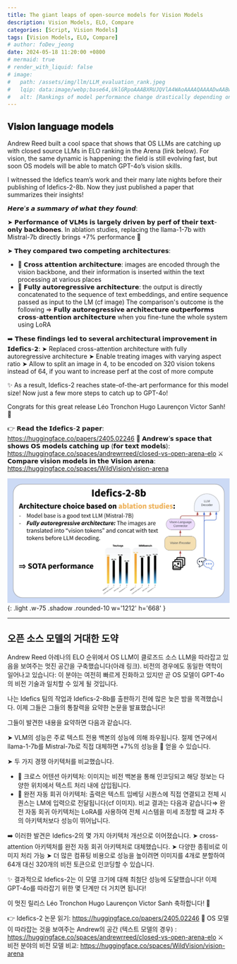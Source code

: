 ```yaml
---
title: The giant leaps of open-source models for Vision Models
description: Vision Models, ELO, Compare
categories: [Script, Vision Models]
tags: [Vision Models, ELO, Compare]
# author: foDev_jeong
date: 2024-05-18 11:20:00 +0800
# mermaid: true
# render_with_liquid: false
# image:
#   path: /assets/img/llm/LLM_evaluation_rank.jpeg
#   lqip: data:image/webp;base64,UklGRpoAAABXRUJQVlA4WAoAAAAQAAAADwAABwAAQUxQSDIAAAARL0AmbZurmr57yyIiqE8oiG0bejIYEQTgqiDA9vqnsUSI6H+oAERp2HZ65qP/VIAWAFZQOCBCAAAA8AEAnQEqEAAIAAVAfCWkAALp8sF8rgRgAP7o9FDvMCkMde9PK7euH5M1m6VWoDXf2FkP3BqV0ZYbO6NA/VFIAAAA
#   alt: [Rankings of model performance change drastically depending on which LLM is used as the judge on KILT-NQ]
---
```



## 𝐕𝐢𝐬𝐢𝐨𝐧 𝐥𝐚𝐧𝐠𝐮𝐚𝐠𝐞 𝐦𝐨𝐝𝐞𝐥𝐬

Andrew Reed built a cool space that shows that OS LLMs are catching up with closed source LLMs in ELO ranking in the Arena (link below).
For vision, the same dynamic is happening: the field is still evolving fast, but soon OS models will be able to match GPT-4o’s vision skills.

I witnessed the Idefics team’s work and their many late nights before their publishing of Idefics-2-8b. Now they just published a paper that summarizes their insights!

𝙃𝙚𝙧𝙚’𝙨 𝙖 𝙨𝙪𝙢𝙢𝙖𝙧𝙮 𝙤𝙛 𝙬𝙝𝙖𝙩 𝙩𝙝𝙚𝙮 𝙛𝙤𝙪𝙣𝙙:

➤ 𝗣𝗲𝗿𝗳𝗼𝗿𝗺𝗮𝗻𝗰𝗲 𝗼𝗳 𝗩𝗟𝗠𝘀 𝗶𝘀 𝗹𝗮𝗿𝗴𝗲𝗹𝘆 𝗱𝗿𝗶𝘃𝗲𝗻 𝗯𝘆 𝗽𝗲𝗿𝗳 𝗼𝗳 𝘁𝗵𝗲𝗶𝗿 𝘁𝗲𝘅𝘁-𝗼𝗻𝗹𝘆 𝗯𝗮𝗰𝗸𝗯𝗼𝗻𝗲𝘀. In ablation studies, replacing the llama-1-7b with Mistral-7b directly brings +7% performance 🤯

➤ 𝗧𝗵𝗲𝘆 𝗰𝗼𝗺𝗽𝗮𝗿𝗲𝗱 𝘁𝘄𝗼 𝗰𝗼𝗺𝗽𝗲𝘁𝗶𝗻𝗴 𝗮𝗿𝗰𝗵𝗶𝘁𝗲𝗰𝘁𝘂𝗿𝗲𝘀:
 - 🔀 𝗖𝗿𝗼𝘀𝘀 𝗮𝘁𝘁𝗲𝗻𝘁𝗶𝗼𝗻 𝗮𝗿𝗰𝗵𝗶𝘁𝗲𝗰𝘁𝘂𝗿𝗲: images are encoded through the vision backbone, and their information is inserted within the text processing at various places
 - 🔢 𝗙𝘂𝗹𝗹𝘆 𝗮𝘂𝘁𝗼𝗿𝗲𝗴𝗿𝗲𝘀𝘀𝗶𝘃𝗲 𝗮𝗿𝗰𝗵𝗶𝘁𝗲𝗰𝘁𝘂𝗿𝗲: the output is directly concatenated to the sequence of text embeddings, and entire sequence passed as input to the LM (cf image)
The comparison's outcome is the following ⇒ 𝗙𝘂𝗹𝗹𝘆 𝗮𝘂𝘁𝗼𝗿𝗲𝗴𝗿𝗲𝘀𝘀𝗶𝘃𝗲 𝗮𝗿𝗰𝗵𝗶𝘁𝗲𝗰𝘁𝘂𝗿𝗲 𝗼𝘂𝘁𝗽𝗲𝗿𝗳𝗼𝗿𝗺𝘀 𝗰𝗿𝗼𝘀𝘀-𝗮𝘁𝘁𝗲𝗻𝘁𝗶𝗼𝗻 𝗮𝗿𝗰𝗵𝗶𝘁𝗲𝗰𝘁𝘂𝗿𝗲 when you fine-tune the whole system using LoRA

➡️ 𝗧𝗵𝗲𝘀𝗲 𝗳𝗶𝗻𝗱𝗶𝗻𝗴𝘀 𝗹𝗲𝗱 𝘁𝗼 𝘀𝗲𝘃𝗲𝗿𝗮𝗹 𝗮𝗿𝗰𝗵𝗶𝘁𝗲𝗰𝘁𝘂𝗿𝗮𝗹 𝗶𝗺𝗽𝗿𝗼𝘃𝗲𝗺𝗲𝗻𝘁 𝗶𝗻 𝗜𝗱𝗲𝗳𝗶𝗰𝘀-𝟮:
➤ Replaced cross-attention architecture with fully autoregressive architecture
➤ Enable treating images with varying aspect ratio
➤ Allow to split an image in 4, to be encoded on 320 vision tokens instead of 64, if you want to increase perf at the cost of more compute

✨ As a result, Idefics-2 reaches state-of-the-art performance for this model size! Now just a few more steps to catch up to GPT-4o!

Congrats for this great release Léo Tronchon Hugo Laurençon Victor Sanh! 👏

👉 𝗥𝗲𝗮𝗱 𝘁𝗵𝗲 𝗜𝗱𝗲𝗳𝗶𝗰𝘀-𝟮 𝗽𝗮𝗽𝗲𝗿: <https://huggingface.co/papers/2405.02246>
🚀 𝗔𝗻𝗱𝗿𝗲𝘄’𝘀 𝘀𝗽𝗮𝗰𝗲 𝘁𝗵𝗮𝘁 𝘀𝗵𝗼𝘄𝘀 𝗢𝗦 𝗺𝗼𝗱𝗲𝗹𝘀 𝗰𝗮𝘁𝗰𝗵𝗶𝗻𝗴 𝘂𝗽 (𝗳𝗼𝗿 𝘁𝗲𝘅𝘁 𝗺𝗼𝗱𝗲𝗹𝘀): <https://huggingface.co/spaces/andrewrreed/closed-vs-open-arena-elo>
⚔️ 𝗖𝗼𝗺𝗽𝗮𝗿𝗲 𝘃𝗶𝘀𝗶𝗼𝗻 𝗺𝗼𝗱𝗲𝗹𝘀 𝗶𝗻 𝘁𝗵𝗲 𝗩𝗶𝘀𝗶𝗼𝗻 𝗮𝗿𝗲𝗻𝗮: <https://huggingface.co/spaces/WildVision/vision-arena>


![ 𝐕𝐢𝐬𝐢𝐨𝐧 𝐥𝐚𝐧𝐠𝐮𝐚𝐠𝐞 𝐦𝐨𝐝𝐞𝐥𝐬 ](/assets/img/news/VisionLanguage_model.jpeg){: .light .w-75 .shadow .rounded-10 w='1212' h='668' }

* * *


## 오픈 소스 모델의 거대한 도약

Andrew Reed 아레나의 ELO 순위에서 OS LLM이 클로즈드 소스 LLM을 따라잡고 있음을 보여주는 멋진 공간을 구축했습니다(아래 링크).
비전의 경우에도 동일한 역학이 일어나고 있습니다: 이 분야는 여전히 빠르게 진화하고 있지만 곧 OS 모델이 GPT-4o의 비전 기술과 일치할 수 있게 될 것입니다.

나는 Idefics 팀의 작업과 Idefics-2-8b를 출판하기 전에 많은 늦은 밤을 목격했습니다. 이제 그들은 그들의 통찰력을 요약한 논문을 발표했습니다!

그들이 발견한 내용을 요약하면 다음과 같습니다.

➤ VLM의 성능은 주로 텍스트 전용 백본의 성능에 의해 좌우됩니다. 절제 연구에서 llama-1-7b를 Mistral-7b로 직접 대체하면 +7%의 성능을 🤯 얻을 수 있습니다.

➤ 두 가지 경쟁 아키텍처를 비교했습니다.
 - 🔀 크로스 어텐션 아키텍처: 이미지는 비전 백본을 통해 인코딩되고 해당 정보는 다양한 위치에서 텍스트 처리 내에 삽입됩니다.
 - 🔢 완전 자동 회귀 아키텍처: 출력은 텍스트 임베딩 시퀀스에 직접 연결되고 전체 시퀀스는 LM에 입력으로 전달됩니다(cf 이미지).
비교 결과는 다음과 같습니다⇒ 완전 자동 회귀 아키텍처는 LoRA를 사용하여 전체 시스템을 미세 조정할 때 교차 주의 아키텍처보다 성능이 뛰어납니다.

➡️ 이러한 발견은 Idefics-2의 몇 가지 아키텍처 개선으로 이어졌습니다.
➤ cross-attention 아키텍처를 완전 자동 회귀 아키텍처로 대체했습니다.
➤ 다양한 종횡비로 이미지 처리 가능
➤ 더 많은 컴퓨팅 비용으로 성능을 높이려면 이미지를 4개로 분할하여 64개 대신 320개의 비전 토큰으로 인코딩할 수 있습니다.

✨ 결과적으로 Idefics-2는 이 모델 크기에 대해 최첨단 성능에 도달했습니다! 이제 GPT-4o를 따라잡기 위한 몇 단계만 더 거치면 됩니다!

이 멋진 릴리스 Léo Tronchon Hugo Laurençon Victor Sanh 축하합니다! 👏

👉 Idefics-2 논문 읽기: <https://huggingface.co/papers/2405.02246>
🚀 OS 모델이 따라잡는 것을 보여주는 Andrew의 공간 (텍스트 모델의 경우) : <https://huggingface.co/spaces/andrewrreed/closed-vs-open-arena-elo>
⚔️ 비전 분야의 비전 모델 비교: <https://huggingface.co/spaces/WildVision/vision-arena>